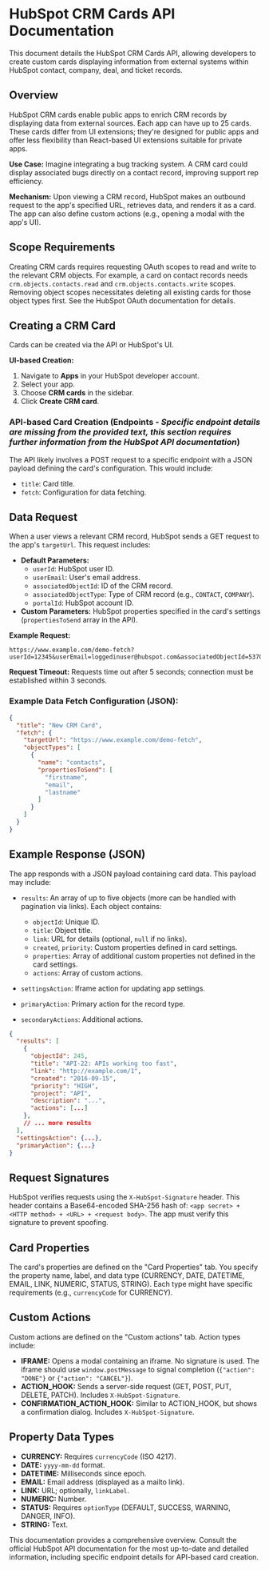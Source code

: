 # HubSpot CRM Cards API Documentation

This document details the HubSpot CRM Cards API, allowing developers to create custom cards displaying information from external systems within HubSpot contact, company, deal, and ticket records.

## Overview

HubSpot CRM cards enable public apps to enrich CRM records by displaying data from external sources.  Each app can have up to 25 cards.  These cards differ from UI extensions; they're designed for public apps and offer less flexibility than React-based UI extensions suitable for private apps.

**Use Case:**  Imagine integrating a bug tracking system.  A CRM card could display associated bugs directly on a contact record, improving support rep efficiency.

**Mechanism:**  Upon viewing a CRM record, HubSpot makes an outbound request to the app's specified URL, retrieves data, and renders it as a card.  The app can also define custom actions (e.g., opening a modal with the app's UI).


## Scope Requirements

Creating CRM cards requires requesting OAuth scopes to read and write to the relevant CRM objects. For example, a card on contact records needs `crm.objects.contacts.read` and `crm.objects.contacts.write` scopes. Removing object scopes necessitates deleting all existing cards for those object types first.  See the HubSpot OAuth documentation for details.


## Creating a CRM Card

Cards can be created via the API or HubSpot's UI.

**UI-based Creation:**

1. Navigate to **Apps** in your HubSpot developer account.
2. Select your app.
3. Choose **CRM cards** in the sidebar.
4. Click **Create CRM card**.

### API-based Card Creation (Endpoints -  *Specific endpoint details are missing from the provided text, this section requires further information from the HubSpot API documentation*)

The API likely involves a POST request to a specific endpoint with a JSON payload defining the card's configuration.  This would include:

* `title`: Card title.
* `fetch`:  Configuration for data fetching.


## Data Request

When a user views a relevant CRM record, HubSpot sends a GET request to the app's `targetUrl`. This request includes:

* **Default Parameters:**
    * `userId`: HubSpot user ID.
    * `userEmail`: User's email address.
    * `associatedObjectId`: ID of the CRM record.
    * `associatedObjectType`: Type of CRM record (e.g., `CONTACT`, `COMPANY`).
    * `portalId`: HubSpot account ID.
* **Custom Parameters:**  HubSpot properties specified in the card's settings (`propertiesToSend` array in the API).


**Example Request:**

```
https://www.example.com/demo-fetch?userId=12345&userEmail=loggedinuser@hubspot.com&associatedObjectId=53701&associatedObjectType=CONTACT&portalId=987654&firstname=Tim&email=timrobinson@itysl.com&lastname=Robinson
```

**Request Timeout:** Requests time out after 5 seconds; connection must be established within 3 seconds.

### Example Data Fetch Configuration (JSON):

```json
{
  "title": "New CRM Card",
  "fetch": {
    "targetUrl": "https://www.example.com/demo-fetch",
    "objectTypes": [
      {
        "name": "contacts",
        "propertiesToSend": [
          "firstname",
          "email",
          "lastname"
        ]
      }
    ]
  }
}
```


## Example Response (JSON)

The app responds with a JSON payload containing card data.  This payload may include:

* `results`: An array of up to five objects (more can be handled with pagination via links). Each object contains:
    * `objectId`: Unique ID.
    * `title`: Object title.
    * `link`: URL for details (optional, `null` if no links).
    * `created`, `priority`:  Custom properties defined in card settings.
    * `properties`: Array of additional custom properties not defined in the card settings.
    * `actions`:  Array of custom actions.

* `settingsAction`: Iframe action for updating app settings.
* `primaryAction`: Primary action for the record type.
* `secondaryActions`: Additional actions.


```json
{
  "results": [
    {
      "objectId": 245,
      "title": "API-22: APIs working too fast",
      "link": "http://example.com/1",
      "created": "2016-09-15",
      "priority": "HIGH",
      "project": "API",
      "description": "...",
      "actions": [...]
    },
    // ... more results
  ],
  "settingsAction": {...},
  "primaryAction": {...}
}
```


## Request Signatures

HubSpot verifies requests using the `X-HubSpot-Signature` header.  This header contains a Base64-encoded SHA-256 hash of: `<app secret> + <HTTP method> + <URL> + <request body>`.  The app must verify this signature to prevent spoofing.


## Card Properties

The card's properties are defined on the "Card Properties" tab.  You specify the property name, label, and data type (CURRENCY, DATE, DATETIME, EMAIL, LINK, NUMERIC, STATUS, STRING).  Each type might have specific requirements (e.g., `currencyCode` for CURRENCY).


## Custom Actions

Custom actions are defined on the "Custom actions" tab.  Action types include:

* **IFRAME:** Opens a modal containing an iframe.  No signature is used.  The iframe should use `window.postMessage` to signal completion (`{"action": "DONE"}` or `{"action": "CANCEL"}`).
* **ACTION_HOOK:** Sends a server-side request (GET, POST, PUT, DELETE, PATCH). Includes `X-HubSpot-Signature`.
* **CONFIRMATION_ACTION_HOOK:**  Similar to ACTION_HOOK, but shows a confirmation dialog.  Includes `X-HubSpot-Signature`.


## Property Data Types

* **CURRENCY:** Requires `currencyCode` (ISO 4217).
* **DATE:** `yyyy-mm-dd` format.
* **DATETIME:** Milliseconds since epoch.
* **EMAIL:** Email address (displayed as a mailto link).
* **LINK:** URL; optionally, `linkLabel`.
* **NUMERIC:** Number.
* **STATUS:** Requires `optionType` (DEFAULT, SUCCESS, WARNING, DANGER, INFO).
* **STRING:** Text.


This documentation provides a comprehensive overview. Consult the official HubSpot API documentation for the most up-to-date and detailed information, including specific endpoint details for API-based card creation.
